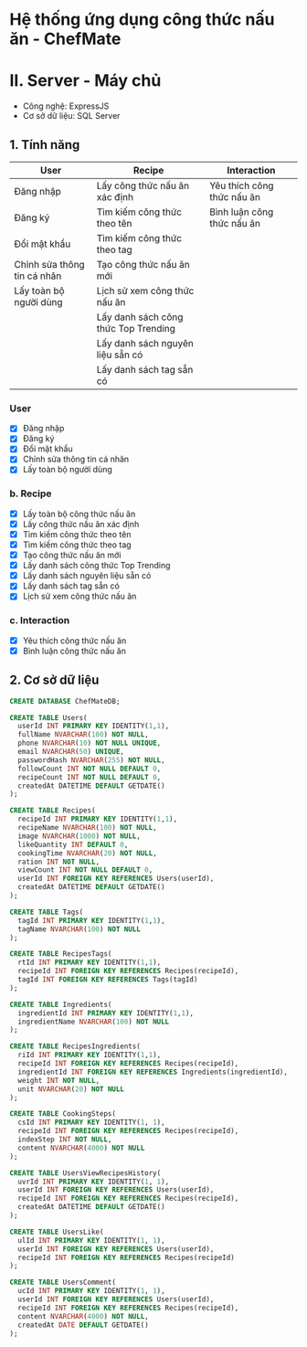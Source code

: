 # Hệ thống ứng dụng công thức nấu ăn - ChefMate

# II. Server - Máy chủ

- Công nghệ: ExpressJS
- Cơ sở dữ liệu: SQL Server

## 1. Tính năng

| User | Recipe | Interaction |
| --- | --- | --- |
| Đăng nhập | Lấy công thức nấu ăn xác định | Yêu thích công thức nấu ăn |
| Đăng ký | Tìm kiếm công thức theo tên | Bình luận công thức nấu ăn |
| Đổi mật khẩu | Tìm kiếm công thức theo tag |  |
| Chỉnh sửa thông tin cá nhân | Tạo công thức nấu ăn mới |  |
| Lấy toàn bộ người dùng | Lịch sử xem công thức nấu ăn |  |
|  | Lấy danh sách công thức Top Trending |  |
|  | Lấy danh sách nguyên liệu sẵn có |  |
|  | Lấy danh sách tag sẵn có |  |

### User

- [x]  Đăng nhập
- [x]  Đăng ký
- [x]  Đổi mật khẩu
- [x]  Chỉnh sửa thông tin cá nhân
- [x]  Lấy toàn bộ người dùng

### b. Recipe

- [x]  Lấy toàn bộ công thức nấu ăn
- [x]  Lấy công thức nấu ăn xác định
- [x]  Tìm kiếm công thức theo tên
- [x]  Tìm kiếm công thức theo tag
- [x]  Tạo công thức nấu ăn mới
- [x]  Lấy danh sách công thức Top Trending
- [x]  Lấy danh sách nguyên liệu sẵn có
- [x]  Lấy danh sách tag sẵn có
- [x]  Lịch sử xem công thức nấu ăn

### c. Interaction

- [x]  Yêu thích công thức nấu ăn
- [x]  Bình luận công thức nấu ăn

## 2. Cơ sở dữ liệu

```sql
CREATE DATABASE ChefMateDB;

CREATE TABLE Users(
  userId INT PRIMARY KEY IDENTITY(1,1),
  fullName NVARCHAR(100) NOT NULL,
  phone NVARCHAR(10) NOT NULL UNIQUE,
  email NVARCHAR(50) UNIQUE,
  passwordHash NVARCHAR(255) NOT NULL,
  followCount INT NOT NULL DEFAULT 0,
  recipeCount INT NOT NULL DEFAULT 0,
  createdAt DATETIME DEFAULT GETDATE()
);

CREATE TABLE Recipes(
  recipeId INT PRIMARY KEY IDENTITY(1,1),
  recipeName NVARCHAR(100) NOT NULL,
  image NVARCHAR(1000) NOT NULL,
  likeQuantity INT DEFAULT 0,
  cookingTime NVARCHAR(20) NOT NULL,
  ration INT NOT NULL,
  viewCount INT NOT NULL DEFAULT 0,
  userId INT FOREIGN KEY REFERENCES Users(userId),
  createdAt DATETIME DEFAULT GETDATE()
);

CREATE TABLE Tags(
  tagId INT PRIMARY KEY IDENTITY(1,1),
  tagName NVARCHAR(100) NOT NULL
);

CREATE TABLE RecipesTags(
  rtId INT PRIMARY KEY IDENTITY(1,1),
  recipeId INT FOREIGN KEY REFERENCES Recipes(recipeId),
  tagId INT FOREIGN KEY REFERENCES Tags(tagId)
);

CREATE TABLE Ingredients(
  ingredientId INT PRIMARY KEY IDENTITY(1,1),
  ingredientName NVARCHAR(100) NOT NULL
);

CREATE TABLE RecipesIngredients(
  riId INT PRIMARY KEY IDENTITY(1,1),
  recipeId INT FOREIGN KEY REFERENCES Recipes(recipeId),
  ingredientId INT FOREIGN KEY REFERENCES Ingredients(ingredientId),
  weight INT NOT NULL,
  unit NVARCHAR(20) NOT NULL
);

CREATE TABLE CookingSteps(
  csId INT PRIMARY KEY IDENTITY(1, 1),
  recipeId INT FOREIGN KEY REFERENCES Recipes(recipeId),
  indexStep INT NOT NULL,
  content NVARCHAR(4000) NOT NULL
);

CREATE TABLE UsersViewRecipesHistory(
  uvrId INT PRIMARY KEY IDENTITY(1, 1),
  userId INT FOREIGN KEY REFERENCES Users(userId),
  recipeId INT FOREIGN KEY REFERENCES Recipes(recipeId),
  createdAt DATETIME DEFAULT GETDATE()
);

CREATE TABLE UsersLike(
  ulId INT PRIMARY KEY IDENTITY(1, 1),
  userId INT FOREIGN KEY REFERENCES Users(userId),
  recipeId INT FOREIGN KEY REFERENCES Recipes(recipeId)
);

CREATE TABLE UsersComment(
  ucId INT PRIMARY KEY IDENTITY(1, 1),
  userId INT FOREIGN KEY REFERENCES Users(userId),
  recipeId INT FOREIGN KEY REFERENCES Recipes(recipeId),
  content NVARCHAR(4000) NOT NULL,
  createdAt DATE DEFAULT GETDATE()
);
```
